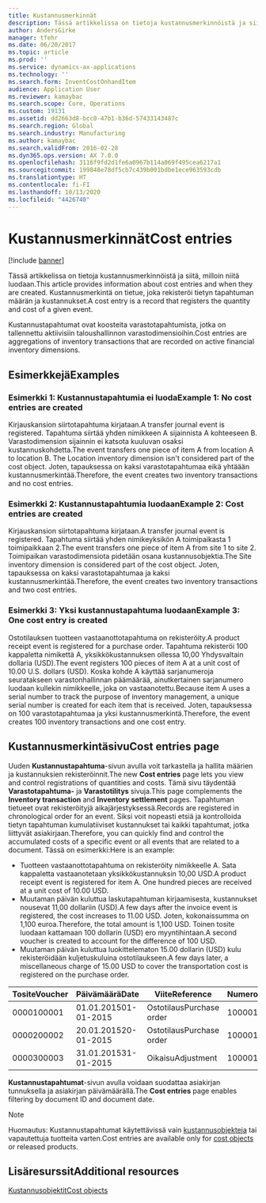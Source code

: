 ```yaml
---
title: Kustannusmerkinnät
description: Tässä artikkelissa on tietoja kustannusmerkinnöistä ja siitä, milloin niitä luodaan. Kustannusmerkintä on tietue, joka rekisteröi tietyn tapahtuman määrän ja kustannukset.
author: AndersGirke
manager: tfehr
ms.date: 06/20/2017
ms.topic: article
ms.prod: ''
ms.service: dynamics-ax-applications
ms.technology: ''
ms.search.form: InventCostOnhandItem
audience: Application User
ms.reviewer: kamaybac
ms.search.scope: Core, Operations
ms.custom: 19131
ms.assetid: dd2663d8-bcc0-47b1-b36d-57433143487c
ms.search.region: Global
ms.search.industry: Manufacturing
ms.author: kamaybac
ms.search.validFrom: 2016-02-28
ms.dyn365.ops.version: AX 7.0.0
ms.openlocfilehash: 3116f9fd2d1fe6a0967b114a069f495cea6217a1
ms.sourcegitcommit: 199848e78df5cb7c439b001bdbe1ece963593cdb
ms.translationtype: HT
ms.contentlocale: fi-FI
ms.lasthandoff: 10/13/2020
ms.locfileid: "4426740"
---
```

# <a name="cost-entries"></a><span data-ttu-id="501b2-104">Kustannusmerkinnät</span><span class="sxs-lookup"><span data-stu-id="501b2-104">Cost entries</span></span>

[!include [banner](../includes/banner.md)]

<span data-ttu-id="501b2-105">Tässä artikkelissa on tietoja kustannusmerkinnöistä ja siitä, milloin niitä luodaan.</span><span class="sxs-lookup"><span data-stu-id="501b2-105">This article provides information about cost entries and when they are created.</span></span> <span data-ttu-id="501b2-106">Kustannusmerkintä on tietue, joka rekisteröi tietyn tapahtuman määrän ja kustannukset.</span><span class="sxs-lookup"><span data-stu-id="501b2-106">A cost entry is a record that registers the quantity and cost of a given event.</span></span>

<span data-ttu-id="501b2-107">Kustannustapahtumat ovat koosteita varastotapahtumista, jotka on tallennettu aktiivisiin taloushallinnon varastodimensioihin.</span><span class="sxs-lookup"><span data-stu-id="501b2-107">Cost entries are aggregations of inventory transactions that are recorded on active financial inventory dimensions.</span></span>

## <a name="examples"></a><span data-ttu-id="501b2-108">Esimerkkejä</span><span class="sxs-lookup"><span data-stu-id="501b2-108">Examples</span></span>
### <a name="example-1-no-cost-entries-are-created"></a><span data-ttu-id="501b2-109">Esimerkki 1: Kustannustapahtumia ei luoda</span><span class="sxs-lookup"><span data-stu-id="501b2-109">Example 1: No cost entries are created</span></span>

<span data-ttu-id="501b2-110">Kirjauskansion siirtotapahtuma kirjataan.</span><span class="sxs-lookup"><span data-stu-id="501b2-110">A transfer journal event is registered.</span></span> <span data-ttu-id="501b2-111">Tapahtuma siirtää yhden nimikkeen A sijainnista A kohteeseen B. Varastodimension sijainnin ei katsota kuuluvan osaksi kustannuskohdetta.</span><span class="sxs-lookup"><span data-stu-id="501b2-111">The event transfers one piece of item A from location A to location B. The Location inventory dimension isn't considered part of the cost object.</span></span> <span data-ttu-id="501b2-112">Joten, tapauksessa on kaksi varastotapahtumaa eikä yhtäään kustannusmerkintää.</span><span class="sxs-lookup"><span data-stu-id="501b2-112">Therefore, the event creates two inventory transactions and no cost entries.</span></span>

### <a name="example-2-cost-entries-are-created"></a><span data-ttu-id="501b2-113">Esimerkki 2: Kustannustapahtumia luodaan</span><span class="sxs-lookup"><span data-stu-id="501b2-113">Example 2: Cost entries are created</span></span>

<span data-ttu-id="501b2-114">Kirjauskansion siirtotapahtuma kirjataan.</span><span class="sxs-lookup"><span data-stu-id="501b2-114">A transfer journal event is registered.</span></span> <span data-ttu-id="501b2-115">Tapahtuma siirtää yhden nimikeyksikön A toimipaikasta 1 toimipaikkaan 2.</span><span class="sxs-lookup"><span data-stu-id="501b2-115">The event transfers one piece of item A from site 1 to site 2.</span></span> <span data-ttu-id="501b2-116">Toimipaikan varastodimensiota pidetään osana kustannusobjektia.</span><span class="sxs-lookup"><span data-stu-id="501b2-116">The Site inventory dimension is considered part of the cost object.</span></span> <span data-ttu-id="501b2-117">Joten, tapauksessa on kaksi varastotapahtumaa ja kaksi kustannusmerkintää.</span><span class="sxs-lookup"><span data-stu-id="501b2-117">Therefore, the event creates two inventory transactions and two cost entries.</span></span>

### <a name="example-3-one-cost-entry-is-created"></a><span data-ttu-id="501b2-118">Esimerkki 3: Yksi kustannustapahtuma luodaan</span><span class="sxs-lookup"><span data-stu-id="501b2-118">Example 3: One cost entry is created</span></span>

<span data-ttu-id="501b2-119">Ostotilauksen tuotteen vastaanottotapahtuma on rekisteröity.</span><span class="sxs-lookup"><span data-stu-id="501b2-119">A product receipt event is registered for a purchase order.</span></span> <span data-ttu-id="501b2-120">Tapahtuma rekisteröi 100 kappaletta nimikettä A, yksikkökustannuksen ollessa 10,00 Yhdysvaltain dollaria (USD).</span><span class="sxs-lookup"><span data-stu-id="501b2-120">The event registers 100 pieces of item A at a unit cost of 10.00 U.S. dollars (USD).</span></span> <span data-ttu-id="501b2-121">Koska kohde A käyttää sarjanumeroja seuratakseen varastonhallinnan päämäärää, ainutkertainen sarjanumero luodaan kullekin nimikkeelle, joka on vastaanotettu.</span><span class="sxs-lookup"><span data-stu-id="501b2-121">Because item A uses a serial number to track the purpose of inventory management, a unique serial number is created for each item that is received.</span></span> <span data-ttu-id="501b2-122">Joten, tapauksessa on 100 varastotapahtumaa ja yksi kustannusmerkintä.</span><span class="sxs-lookup"><span data-stu-id="501b2-122">Therefore, the event creates 100 inventory transactions and one cost entry.</span></span>

## <a name="cost-entries-page"></a><span data-ttu-id="501b2-123">Kustannusmerkintäsivu</span><span class="sxs-lookup"><span data-stu-id="501b2-123">Cost entries page</span></span>
<span data-ttu-id="501b2-124">Uuden **Kustannustapahtuma**-sivun avulla voit tarkastella ja hallita määrien ja kustannuksien rekisteröinnit.</span><span class="sxs-lookup"><span data-stu-id="501b2-124">The new **Cost entries** page lets you view and control registrations of quantities and costs.</span></span> <span data-ttu-id="501b2-125">Tämä sivu täydentää **Varastotapahtuma-** ja **Varastotilitys** sivuja.</span><span class="sxs-lookup"><span data-stu-id="501b2-125">This page complements the **Inventory transaction** and **Inventory settlement** pages.</span></span> <span data-ttu-id="501b2-126">Tapahtuman tietueet ovat rekisteröityjä aikajärjestyksessä.</span><span class="sxs-lookup"><span data-stu-id="501b2-126">Records are registered in chronological order for an event.</span></span> <span data-ttu-id="501b2-127">Siksi voit nopeasti etsiä ja kontrolloida tietyn tapahtuman kumulatiiviset kustannukset tai kaikki tapahtumat, jotka liittyvät asiakirjaan.</span><span class="sxs-lookup"><span data-stu-id="501b2-127">Therefore, you can quickly find and control the accumulated costs of a specific event or all events that are related to a document.</span></span> <span data-ttu-id="501b2-128">Tässä on esimerkki:</span><span class="sxs-lookup"><span data-stu-id="501b2-128">Here is an example:</span></span>

-   <span data-ttu-id="501b2-129">Tuotteen vastaanottotapahtuma on rekisteröity nimikkeelle A. Sata kappaletta vastaanotetaan yksikkökustannuksin 10,00 USD.</span><span class="sxs-lookup"><span data-stu-id="501b2-129">A product receipt event is registered for item A. One hundred pieces are received at a unit cost of 10.00 USD.</span></span>
-   <span data-ttu-id="501b2-130">Muutaman päivän kuluttua laskutapahtuman kirjaamisesta, kustannukset nousevat 11,00 dollariin (USD).</span><span class="sxs-lookup"><span data-stu-id="501b2-130">A few days after the invoice event is registered, the cost increases to 11.00 USD.</span></span> <span data-ttu-id="501b2-131">Joten, kokonaissumma on 1,100 euroa.</span><span class="sxs-lookup"><span data-stu-id="501b2-131">Therefore, the total amount is 1,100 USD.</span></span> <span data-ttu-id="501b2-132">Toinen tosite luodaan kattamaan 100 dollarin (USD) ero myyntihintaan.</span><span class="sxs-lookup"><span data-stu-id="501b2-132">A second voucher is created to account for the difference of 100 USD.</span></span>
-   <span data-ttu-id="501b2-133">Muutaman päivän kuluttua luokittelematon 15.00 dollarin (USD) kulu rekisteröidään kuljetuskuluina ostotilaukseen.</span><span class="sxs-lookup"><span data-stu-id="501b2-133">A few days later, a miscellaneous charge of 15.00 USD to cover the transportation cost is registered on the purchase order.</span></span>

| <span data-ttu-id="501b2-134">Tosite</span><span class="sxs-lookup"><span data-stu-id="501b2-134">Voucher</span></span> | <span data-ttu-id="501b2-135">Päivämäärä</span><span class="sxs-lookup"><span data-stu-id="501b2-135">Date</span></span>       | <span data-ttu-id="501b2-136">Viite</span><span class="sxs-lookup"><span data-stu-id="501b2-136">Reference</span></span>      | <span data-ttu-id="501b2-137">Numero</span><span class="sxs-lookup"><span data-stu-id="501b2-137">Number</span></span> | <span data-ttu-id="501b2-138">Erätunnus</span><span class="sxs-lookup"><span data-stu-id="501b2-138">Lot ID</span></span>  | <span data-ttu-id="501b2-139">Määrä</span><span class="sxs-lookup"><span data-stu-id="501b2-139">Quantity</span></span> | <span data-ttu-id="501b2-140">Summa</span><span class="sxs-lookup"><span data-stu-id="501b2-140">Amount</span></span>  |
|---------|------------|----------------|--------|---------|---------------|----|
| <span data-ttu-id="501b2-141">00001</span><span class="sxs-lookup"><span data-stu-id="501b2-141">00001</span></span>   | <span data-ttu-id="501b2-142">01.01.2015</span><span class="sxs-lookup"><span data-stu-id="501b2-142">01-01-2015</span></span> | <span data-ttu-id="501b2-143">Ostotilaus</span><span class="sxs-lookup"><span data-stu-id="501b2-143">Purchase order</span></span> | <span data-ttu-id="501b2-144">100001</span><span class="sxs-lookup"><span data-stu-id="501b2-144">100001</span></span> | <span data-ttu-id="501b2-145">0000101</span><span class="sxs-lookup"><span data-stu-id="501b2-145">0000101</span></span> | <span data-ttu-id="501b2-146">100,00</span><span class="sxs-lookup"><span data-stu-id="501b2-146">100.00</span></span>   | <span data-ttu-id="501b2-147">1000.00</span><span class="sxs-lookup"><span data-stu-id="501b2-147">1000.00</span></span> |
| <span data-ttu-id="501b2-148">00002</span><span class="sxs-lookup"><span data-stu-id="501b2-148">00002</span></span>   | <span data-ttu-id="501b2-149">20.01.2015</span><span class="sxs-lookup"><span data-stu-id="501b2-149">20-01-2015</span></span> | <span data-ttu-id="501b2-150">Ostotilaus</span><span class="sxs-lookup"><span data-stu-id="501b2-150">Purchase order</span></span> | <span data-ttu-id="501b2-151">100001</span><span class="sxs-lookup"><span data-stu-id="501b2-151">100001</span></span> | <span data-ttu-id="501b2-152">0000101</span><span class="sxs-lookup"><span data-stu-id="501b2-152">0000101</span></span> |          | <span data-ttu-id="501b2-153">100,00</span><span class="sxs-lookup"><span data-stu-id="501b2-153">100.00</span></span>  |
| <span data-ttu-id="501b2-154">00003</span><span class="sxs-lookup"><span data-stu-id="501b2-154">00003</span></span>   | <span data-ttu-id="501b2-155">31.01.2015</span><span class="sxs-lookup"><span data-stu-id="501b2-155">31-01-2015</span></span> | <span data-ttu-id="501b2-156">Oikaisu</span><span class="sxs-lookup"><span data-stu-id="501b2-156">Adjustment</span></span>     | <span data-ttu-id="501b2-157">100001</span><span class="sxs-lookup"><span data-stu-id="501b2-157">100001</span></span> | <span data-ttu-id="501b2-158">0000101</span><span class="sxs-lookup"><span data-stu-id="501b2-158">0000101</span></span> |          | <span data-ttu-id="501b2-159">15,00</span><span class="sxs-lookup"><span data-stu-id="501b2-159">15.00</span></span>   |

<span data-ttu-id="501b2-160">**Kustannustapahtumat**-sivun avulla voidaan suodattaa asiakirjan tunnuksella ja asiakirjan päivämäärällä.</span><span class="sxs-lookup"><span data-stu-id="501b2-160">The **Cost entries** page enables filtering by document ID and document date.</span></span> 

> [!NOTE]
> <span data-ttu-id="501b2-161">Huomautus: Kustannustapahtumat käytettävissä vain [kustannusobjekteja](cost-object.md) tai vapautettuja tuotteita varten.</span><span class="sxs-lookup"><span data-stu-id="501b2-161">Cost entries are available only for [cost objects](cost-object.md) or released products.</span></span>

<a name="additional-resources"></a><span data-ttu-id="501b2-162">Lisäresurssit</span><span class="sxs-lookup"><span data-stu-id="501b2-162">Additional resources</span></span>
--------

[<span data-ttu-id="501b2-163">Kustannusobjektit</span><span class="sxs-lookup"><span data-stu-id="501b2-163">Cost objects</span></span>](cost-object.md)



